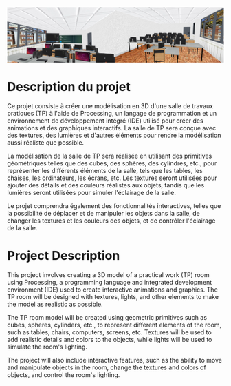 <div style="display: flex;">
    <img src="./Data/images/demo1.png" alt="Demo 1" style="width: 50%;">
    <img src="./Data/images/demo2.png" alt="Demo 2" style="width: 50%;">
</div>


# Description du projet

Ce projet consiste à créer une modélisation en 3D d'une salle de travaux pratiques (TP) à l'aide de Processing, un langage de programmation et un environnement de développement intégré (IDE) utilisé pour créer des animations et des graphiques interactifs. La salle de TP sera conçue avec des textures, des lumières et d'autres éléments pour rendre la modélisation aussi réaliste que possible.

La modélisation de la salle de TP sera réalisée en utilisant des primitives géométriques telles que des cubes, des sphères, des cylindres, etc., pour représenter les différents éléments de la salle, tels que les tables, les chaises, les ordinateurs, les écrans, etc. Les textures seront utilisées pour ajouter des détails et des couleurs réalistes aux objets, tandis que les lumières seront utilisées pour simuler l'éclairage de la salle.

Le projet comprendra également des fonctionnalités interactives, telles que la possibilité de déplacer et de manipuler les objets dans la salle, de changer les textures et les couleurs des objets, et de contrôler l'éclairage de la salle.


# Project Description

This project involves creating a 3D model of a practical work (TP) room using Processing, a programming language and integrated development environment (IDE) used to create interactive animations and graphics. The TP room will be designed with textures, lights, and other elements to make the model as realistic as possible.

The TP room model will be created using geometric primitives such as cubes, spheres, cylinders, etc., to represent different elements of the room, such as tables, chairs, computers, screens, etc. Textures will be used to add realistic details and colors to the objects, while lights will be used to simulate the room's lighting.

The project will also include interactive features, such as the ability to move and manipulate objects in the room, change the textures and colors of objects, and control the room's lighting.

